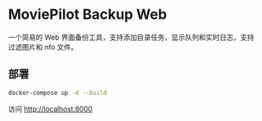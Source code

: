 # MoviePilot Backup Web

一个简易的 Web 界面备份工具，支持添加目录任务，显示队列和实时日志，支持过滤图片和 nfo 文件。

## 部署

```bash
docker-compose up -d --build
```

访问 <http://localhost:8000>
